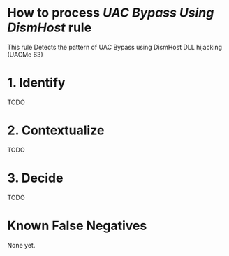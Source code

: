 # How to process *UAC Bypass Using DismHost* rule
This rule Detects the pattern of UAC Bypass using DismHost DLL hijacking (UACMe 63)

# 1. Identify
TODO

# 2. Contextualize
TODO

# 3. Decide
TODO

# Known False Negatives
None yet.
